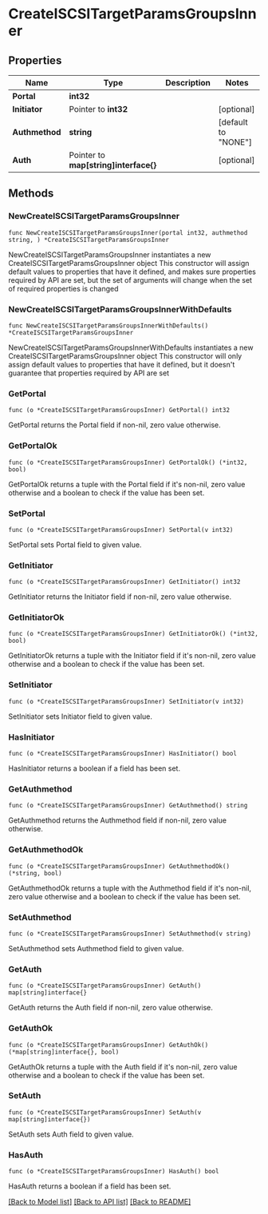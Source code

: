 # CreateISCSITargetParamsGroupsInner

## Properties

Name | Type | Description | Notes
------------ | ------------- | ------------- | -------------
**Portal** | **int32** |  | 
**Initiator** | Pointer to **int32** |  | [optional] 
**Authmethod** | **string** |  | [default to "NONE"]
**Auth** | Pointer to **map[string]interface{}** |  | [optional] 

## Methods

### NewCreateISCSITargetParamsGroupsInner

`func NewCreateISCSITargetParamsGroupsInner(portal int32, authmethod string, ) *CreateISCSITargetParamsGroupsInner`

NewCreateISCSITargetParamsGroupsInner instantiates a new CreateISCSITargetParamsGroupsInner object
This constructor will assign default values to properties that have it defined,
and makes sure properties required by API are set, but the set of arguments
will change when the set of required properties is changed

### NewCreateISCSITargetParamsGroupsInnerWithDefaults

`func NewCreateISCSITargetParamsGroupsInnerWithDefaults() *CreateISCSITargetParamsGroupsInner`

NewCreateISCSITargetParamsGroupsInnerWithDefaults instantiates a new CreateISCSITargetParamsGroupsInner object
This constructor will only assign default values to properties that have it defined,
but it doesn't guarantee that properties required by API are set

### GetPortal

`func (o *CreateISCSITargetParamsGroupsInner) GetPortal() int32`

GetPortal returns the Portal field if non-nil, zero value otherwise.

### GetPortalOk

`func (o *CreateISCSITargetParamsGroupsInner) GetPortalOk() (*int32, bool)`

GetPortalOk returns a tuple with the Portal field if it's non-nil, zero value otherwise
and a boolean to check if the value has been set.

### SetPortal

`func (o *CreateISCSITargetParamsGroupsInner) SetPortal(v int32)`

SetPortal sets Portal field to given value.


### GetInitiator

`func (o *CreateISCSITargetParamsGroupsInner) GetInitiator() int32`

GetInitiator returns the Initiator field if non-nil, zero value otherwise.

### GetInitiatorOk

`func (o *CreateISCSITargetParamsGroupsInner) GetInitiatorOk() (*int32, bool)`

GetInitiatorOk returns a tuple with the Initiator field if it's non-nil, zero value otherwise
and a boolean to check if the value has been set.

### SetInitiator

`func (o *CreateISCSITargetParamsGroupsInner) SetInitiator(v int32)`

SetInitiator sets Initiator field to given value.

### HasInitiator

`func (o *CreateISCSITargetParamsGroupsInner) HasInitiator() bool`

HasInitiator returns a boolean if a field has been set.

### GetAuthmethod

`func (o *CreateISCSITargetParamsGroupsInner) GetAuthmethod() string`

GetAuthmethod returns the Authmethod field if non-nil, zero value otherwise.

### GetAuthmethodOk

`func (o *CreateISCSITargetParamsGroupsInner) GetAuthmethodOk() (*string, bool)`

GetAuthmethodOk returns a tuple with the Authmethod field if it's non-nil, zero value otherwise
and a boolean to check if the value has been set.

### SetAuthmethod

`func (o *CreateISCSITargetParamsGroupsInner) SetAuthmethod(v string)`

SetAuthmethod sets Authmethod field to given value.


### GetAuth

`func (o *CreateISCSITargetParamsGroupsInner) GetAuth() map[string]interface{}`

GetAuth returns the Auth field if non-nil, zero value otherwise.

### GetAuthOk

`func (o *CreateISCSITargetParamsGroupsInner) GetAuthOk() (*map[string]interface{}, bool)`

GetAuthOk returns a tuple with the Auth field if it's non-nil, zero value otherwise
and a boolean to check if the value has been set.

### SetAuth

`func (o *CreateISCSITargetParamsGroupsInner) SetAuth(v map[string]interface{})`

SetAuth sets Auth field to given value.

### HasAuth

`func (o *CreateISCSITargetParamsGroupsInner) HasAuth() bool`

HasAuth returns a boolean if a field has been set.


[[Back to Model list]](../README.md#documentation-for-models) [[Back to API list]](../README.md#documentation-for-api-endpoints) [[Back to README]](../README.md)


